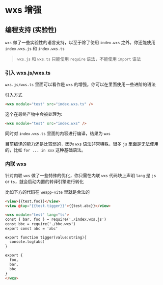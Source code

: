 # wxs 增强

## 编程支持 (实验性)

`wxs` 做了一些实验性的语言支持，以至于除了使用 `index.wxs` 之外，你还能使用 `index.wxs.js` 和 `index.wxs.ts`

> `wxs.js` 和 `wxs.ts` 只能使用 `require` 语法，不能使用 `import` 语法

### 引入 wxs.js/wxs.ts

`wxs.js/wxs.ts` 里面可以看作是 `wxs` 的增强，你可以在里面使用一些进阶的语法

引入方式

```html
<wxs module="test" src="index.wxs.ts" />
```

这个在最终产物中会被处理为:

```html
<wxs module="test" src="index.wxs" />
```

同时对 `index.wxs.ts` 里面的内容进行编译，结果为 `wxs`

目前编译的能力还是比较弱的，因为 `wxs` 语法非常特殊，很多 `js` 里面是无法使用的，比如 `for ... in xxx` 这种基础语法。

### 内联 wxs

针对内联 `wxs` 做了一些特殊的优化，你只需在内联 `wxs` 代码块上声明 `lang` 是 `js` or `ts`，就会启动内置的转译引擎进行转化

比如下方的代码在 `weapp-vite` 里就是合法的

```html
<view>{{test.foo}}</view>
<view @tap="{{test.tigger}}">{{test.abc}}</view>

<wxs module="test" lang="ts">
const { bar, foo } = require('./index.wxs.js')
const bbc = require('./bbc.wxs')
export const abc = 'abc'

export function tigger(value:string){
  console.log(abc)
}

export {
  foo,
  bar,
  bbc
}
</wxs>
```
